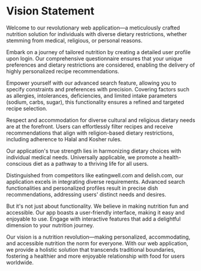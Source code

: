 # Vision Statement

Welcome to our revolutionary web application—a meticulously crafted nutrition solution for individuals with diverse dietary restrictions, whether stemming from medical, religious, or personal reasons.

Embark on a journey of tailored nutrition by creating a detailed user profile upon login. Our comprehensive questionnaire ensures that your unique preferences and dietary restrictions are considered, enabling the delivery of highly personalized recipe recommendations.

Empower yourself with our advanced search feature, allowing you to specify constraints and preferences with precision. Covering factors such as allergies, intolerances, deficiencies, and limited intake parameters (sodium, carbs, sugar), this functionality ensures a refined and targeted recipe selection.

Respect and accommodation for diverse cultural and religious dietary needs are at the forefront. Users can effortlessly filter recipes and receive recommendations that align with religion-based dietary restrictions, including adherence to Halal and Kosher rules.

Our application's true strength lies in harmonizing dietary choices with individual medical needs. Universally applicable, we promote a health-conscious diet as a pathway to a thriving life for all users.

Distinguished from competitors like eatingwell.com and delish.com, our application excels in integrating diverse requirements. Advanced search functionalities and personalized profiles result in precise dish recommendations, addressing users' distinct needs and desires.

But it's not just about functionality. We believe in making nutrition fun and accessible. Our app boasts a user-friendly interface, making it easy and enjoyable to use. Engage with interactive features that add a delightful dimension to your nutrition journey.

Our vision is a nutrition revolution—making personalized, accommodating, and accessible nutrition the norm for everyone. With our web application, we provide a holistic solution that transcends traditional boundaries, fostering a healthier and more enjoyable relationship with food for users worldwide.
